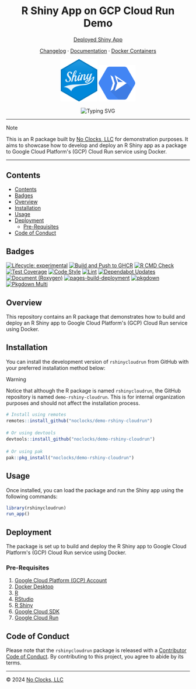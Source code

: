 <h1 align="center">R Shiny App on GCP Cloud Run Demo</h1>

<p align="center"><a href="https://rshinycloudrun-nww2xq2zza-ue.a.run.app/">Deployed Shiny App</a></p>
<p align="center"><a href="CHANGELOG.md">Changelog</a>  &middot;  <a href="https://docs.noclocks.dev/gmhleasrdemo-rshiny-cloudrun/">Documentation</a>  &middot;  <a href="https://github.com/noclocks/demo-rshiny-cloudrun/pkgs/container/demo-rshiny-cloudrun">Docker Containers</a></p>

<p align="center">
  <img src="man/figures/r-shiny.svg" width="100px" height="auto" alt="R Shiny"/>
  <img src="man/figures/google-cloud-run-svgrepo-com.svg" width="100px" height="auto" alt="Google Cloud Run"/>
</p>

<p align="center">
  <img src="https://readme-typing-svg.demolab.com?font=Fira+Code&pause=1000&center=true&vCenter=true&multiline=true&width=450&height=80&lines=R+Shiny+Google+Cloud+Run;Built+by+No+Clocks%2C+LLC" alt="Typing SVG"/>
</p>


***

> [!NOTE]
> This is an R package built by [No Clocks, LLC](https://noclocks.dev) for demonstration purposes.
> It aims to showcase how to develop and deploy an R Shiny app as a package to Google Cloud Platform's (GCP) Cloud Run
>service using Docker.

***

## Contents

- [Contents](#contents)
- [Badges](#badges)
- [Overview](#overview)
- [Installation](#installation)
- [Usage](#usage)
- [Deployment](#deployment)
  - [Pre-Requisites](#pre-requisites)
- [Code of Conduct](#code-of-conduct)

## Badges

<!-- badges: start -->
[![Lifecycle: experimental](https://img.shields.io/badge/lifecycle-experimental-orange.svg)](https://lifecycle.r-lib.org/articles/stages.html#experimental)
[![Build and Push to GHCR](https://github.com/noclocks/demo-rshiny-cloudrun/actions/workflows/docker-ghcr.yml/badge.svg)](https://github.com/noclocks/demo-rshiny-cloudrun/actions/workflows/docker-ghcr.yml)
[![R CMD Check](https://github.com/noclocks/demo-rshiny-cloudrun/actions/workflows/check.yml/badge.svg)](https://github.com/noclocks/demo-rshiny-cloudrun/actions/workflows/check.yml)
[![Test Coverage](https://github.com/noclocks/demo-rshiny-cloudrun/actions/workflows/coverage.yml/badge.svg)](https://github.com/noclocks/demo-rshiny-cloudrun/actions/workflows/coverage.yml)
[![Code Style](https://github.com/noclocks/demo-rshiny-cloudrun/actions/workflows/style.yml/badge.svg)](https://github.com/noclocks/demo-rshiny-cloudrun/actions/workflows/style.yml)
[![Lint](https://github.com/noclocks/demo-rshiny-cloudrun/actions/workflows/lint.yml/badge.svg)](https://github.com/noclocks/demo-rshiny-cloudrun/actions/workflows/lint.yml)
[![Dependabot Updates](https://github.com/noclocks/demo-rshiny-cloudrun/actions/workflows/dependabot/dependabot-updates/badge.svg)](https://github.com/noclocks/demo-rshiny-cloudrun/actions/workflows/dependabot/dependabot-updates)
[![Document (Roxygen)](https://github.com/noclocks/demo-rshiny-cloudrun/actions/workflows/roxygen.yml/badge.svg)](https://github.com/noclocks/demo-rshiny-cloudrun/actions/workflows/roxygen.yml)
[![pages-build-deployment](https://github.com/noclocks/demo-rshiny-cloudrun/actions/workflows/pages/pages-build-deployment/badge.svg)](https://github.com/noclocks/demo-rshiny-cloudrun/actions/workflows/pages/pages-build-deployment)
[![pkgdown](https://github.com/noclocks/demo-rshiny-cloudrun/actions/workflows/pkgdown.yml/badge.svg)](https://github.com/noclocks/demo-rshiny-cloudrun/actions/workflows/pkgdown.yml)
[![Pkgdown Multi](https://github.com/noclocks/demo-rshiny-cloudrun/actions/workflows/pkgdown-multi.yml/badge.svg)](https://github.com/noclocks/demo-rshiny-cloudrun/actions/workflows/pkgdown-multi.yml)
<!-- badges: end -->

## Overview

This repository contains an R package that demonstrates how to build and deploy an R Shiny app to Google Cloud Platform's
(GCP) Cloud Run service using Docker.

## Installation

You can install the development version of `rshinycloudrun` from GitHub with your preferred installation method below:

> [!WARNING]
> Notice that although the R package is named `rshinycloudrun`, the GitHub repository is named `demo-rshiny-cloudrun`.
> This is for internal organization purposes and should not affect the installation process.

```r
# Install using remotes
remotes::install_github("noclocks/demo-rshiny-cloudrun")

# Or using devtools
devtools::install_github("noclocks/demo-rshiny-cloudrun")

# Or using pak
pak::pkg_install("noclocks/demo-rshiny-cloudrun")
```

## Usage

Once installed, you can load the package and run the Shiny app using the following commands:

```r
library(rshinycloudrun)
run_app()
```

## Deployment

The package is set up to build and deploy the R Shiny app to Google Cloud Platform's (GCP) Cloud Run service using Docker.

### Pre-Requisites

1. [Google Cloud Platform (GCP) Account](https://cloud.google.com/)
2. [Docker Desktop](https://www.docker.com/products/docker-desktop)
3. [R](https://www.r-project.org/)
4. [RStudio](https://www.rstudio.com/products/rstudio/download/)
5. [R Shiny](https://shiny.rstudio.com/)
6. [Google Cloud SDK](https://cloud.google.com/sdk/docs/install)
7. [Google Cloud Run](https://cloud.google.com/run/docs/quickstarts/build-and-deploy)

## Code of Conduct

Please note that the `rshinycloudrun` package is released with a
[Contributor Code of Conduct](https://contributor-covenant.org/version/2/1/CODE_OF_CONDUCT.html).
By contributing to this project, you agree to abide by its terms.

***

© 2024 [No Clocks, LLC](https://noclocks.dev)
